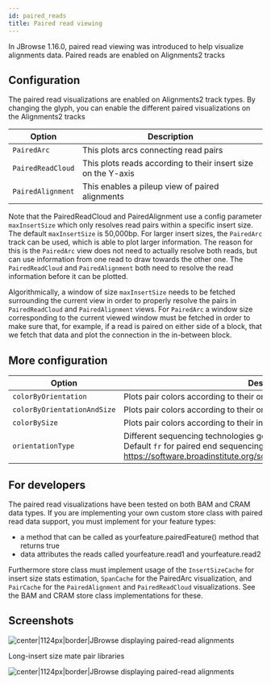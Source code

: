 ```yaml
---
id: paired_reads
title: Paired read viewing
---
```


In JBrowse 1.16.0, paired read viewing was introduced to help visualize alignments data. Paired reads are enabled on Alignments2 tracks

## Configuration

The paired read visualizations are enabled on Alignments2 track types. By changing the glyph, you can enable the different paired visualizations on the Alignments2 tracks

|Option|Description|
|------|-----------|
|`PairedArc`|This plots arcs connecting read pairs|
|`PairedReadCloud`|This plots reads according to their insert size on the Y-axis|
|`PairedAlignment`|This enables a pileup view of paired alignments|


Note that the PairedReadCloud and PairedAlignment use a config parameter `maxInsertSize` which only resolves read pairs within a specific insert size. The default `maxInsertSize` is 50,000bp. For larger insert sizes, the `PairedArc` track can be used, which is able to plot larger information. The reason for this is the `PairedArc` view does not need to actually resolve both reads, but can use information from one read to draw towards the other one. The `PairedReadCloud` and `PairedAlignment` both need to resolve the read information before it can be plotted.

Algorithmically, a window of size `maxInsertSize` needs to be fetched surrounding the current view in order to properly resolve the pairs in `PairedReadCloud` and `PairedAlignment` views. For `PairedArc` a window size corresponding to the current viewed window must be fetched in order to make sure that, for example, if a read is paired on either side of a block, that we fetch that data and plot the connection in the in-between block.

## More configuration

|Option|Description|
|------|-----------|
|`colorByOrientation`|Plots pair colors according to their orientation|
|`colorByOrientationAndSize`|Plots pair colors according to their orientation along with insert size|
|`colorBySize`|Plots pair colors according to their insert size|
|`orientationType`|Different sequencing technologies generate pairs of different orientations. Default `fr` for paired end sequencing. Mate pair is `rf`. Solexa is `ff`. See https://software.broadinstitute.org/software/igv/interpreting_pair_orientations|



## For developers

The paired read visualizations have been tested on both BAM and CRAM data types. If you are implementing your own custom store class with paired read data support, you must implement for your feature types:


- a method that can be called as yourfeature.pairedFeature() method that returns true
- data attributes the reads called yourfeature.read1 and yourfeature.read2

Furthermore store class must implement usage of the `InsertSizeCache` for insert size stats estimation, `SpanCache` for the PairedArc visualization, and `PairCache` for the `PairedAlignment` and `PairedReadCloud` visualizations. See the BAM and CRAM store class implementations for these.


## Screenshots

![center|1124px|border|JBrowse displaying paired-read alignments](assets/config/JBrowse_mate_pair.png)

Long-insert size mate pair libraries


![center|1124px|border|JBrowse displaying paired-read alignments](assets/config/JBrowse_paired_end.png)


